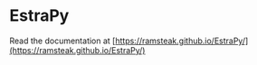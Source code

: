 # EstraPy

Read the documentation at [https://ramsteak.github.io/EstraPy/](https://ramsteak.github.io/EstraPy/)